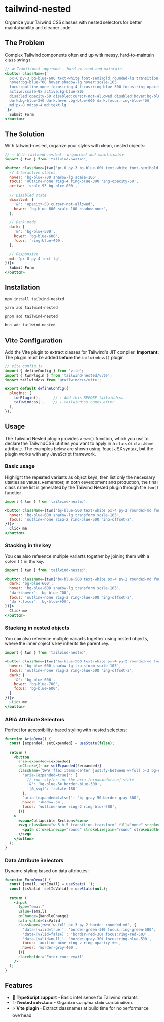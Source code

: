 # tailwind-nested

Organize your Tailwind CSS classes with nested selectors for better maintainability and cleaner code.

## The Problem

Complex Tailwind components often end up with messy, hard-to-maintain class strings:

```jsx
// ❌ Traditional approach - hard to read and maintain
<button className={`
  px-6 py-3 bg-blue-600 text-white font-semibold rounded-lg transition-all duration-200
  hover:bg-blue-700 hover:shadow-lg hover:scale-105
  focus:outline-none focus:ring-4 focus:ring-blue-300 focus:ring-opacity-50
  active:scale-95 active:bg-blue-800
  disabled:opacity-50 disabled:cursor-not-allowed disabled:hover:bg-blue-600 disabled:hover:scale-100 disabled:hover:shadow-none
  dark:bg-blue-500 dark:hover:bg-blue-600 dark:focus:ring-blue-400
  md:px-8 md:py-4 md:text-lg
`}>
  Submit Form
</button>
```

## The Solution

With tailwind-nested, organize your styles with clean, nested objects:

```jsx
// ✅ With tailwind-nested - organized and maintainable
import { twn } from 'tailwind-nested';

<button className={twn('px-6 py-3 bg-blue-600 text-white font-semibold rounded-lg transition-all duration-200', {
  // Interactive states
  hover: 'bg-blue-700 shadow-lg scale-105',
  focus: 'outline-none ring-4 ring-blue-300 ring-opacity-50',
  active: 'scale-95 bg-blue-800',
  
  // Disabled state
  disabled: {
    '&': 'opacity-50 cursor-not-allowed',
    hover: 'bg-blue-600 scale-100 shadow-none',
  },
  
  // Dark mode
  dark: {
    '&': 'bg-blue-500',
    hover: 'bg-blue-600',
    focus: 'ring-blue-400',
  },
  
  // Responsive
  md: 'px-8 py-4 text-lg',
})}>
  Submit Form
</button>
```

## Installation

```bash
npm install tailwind-nested

yarn add tailwind-nested

pnpm add tailwind-nested

bun add tailwind-nested
```

## Vite Configuration

Add the Vite plugin to extract classes for Tailwind's JIT compiler. **Important:** The plugin must be added **before** the `tailwindcss()` plugin.

```js
// vite.config.js
import { defineConfig } from 'vite';
import { twnPlugin } from 'tailwind-nested/vite';
import tailwindcss from '@tailwindcss/vite';

export default defineConfig({
  plugins: [
    twnPlugin(),      // ← Add this BEFORE tailwindcss
    tailwindcss(),    // ← tailwindcss comes after
  ],
});
```

## Usage

The Tailwind Nested plugin provides a `twn()` function, which you use to declare the TailwindCSS utilities you want to apply in a `class` or `className` attribute. The examples below are shown using React JSX syntax, but the plugin works with any JavaScript framework.

### Basic usage

Highlight the repeated variants as object keys, then list only the necessary utilities as values. Remember, in both development and production, the final class name list is generated by the Tailwind Nested plugin through the `twn()` function.

```jsx
import { twn } from 'tailwind-nested';

<button className={twn('bg-blue-500 text-white px-4 py-2 rounded-md font-medium', {
  hover: 'bg-blue-600 shadow-lg transform scale-105',
  focus: 'outline-none ring-2 ring-blue-500 ring-offset-2',
})}>
  Click me
</button>
```

### Stacking in the key

You can also reference multiple variants together by joining them with a colon (`:`) in the key.

```jsx
import { twn } from 'tailwind-nested';

<button className={twn('bg-blue-500 text-white px-4 py-2 rounded-md font-medium', {
  dark: 'bg-blue-600',
  hover: 'bg-blue-600 shadow-lg transform scale-105',
  'dark:hover': 'bg-blue-700',
  focus: 'outline-none ring-2 ring-blue-500 ring-offset-2',
  'dark:focus': 'bg-blue-600',
})}>
  Click me
</button>
```

### Stacking in nested objects

You can also reference multiple variants together using nested objects, where the inner object's key inherits the parent key.

```jsx
import { twn } from 'tailwind-nested';

<button className={twn('bg-blue-500 text-white px-4 py-2 rounded-md font-medium', {
  hover: 'bg-blue-600 shadow-lg transform scale-105',
  focus: 'outline-none ring-2 ring-blue-500 ring-offset-2',
  dark: {
    '&': 'bg-blue-600',
    hover: 'bg-blue-700',
    focus: 'bg-blue-600',
  }
})}>
  Click me
</button>
```

### ARIA Attribute Selectors

Perfect for accessibility-based styling with nested selectors:

```jsx
function AriaDemo() {
  const [expanded, setExpanded] = useState(false);
  
  return (
    <button
      aria-expanded={expanded}
      onClick={() => setExpanded(!expanded)}
      className={twn('flex items-center justify-between w-full p-3 bg-white border rounded-md', {
        'aria-[expanded=true]': {
          // root styles for the aria-[expanded=true] state
          '&': 'bg-blue-50 border-blue-300',
          '[&_svg]': 'rotate-180'
        },
        'aria-[expanded=false]': 'bg-gray-50 border-gray-300',
        hover: 'shadow-sm',
        focus: 'outline-none ring-2 ring-blue-500',
      })}
    >
      <span>Collapsible Section</span>
      <svg className="w-5 h-5 transition-transform" fill="none" stroke="currentColor" viewBox="0 0 24 24">
        <path strokeLinecap="round" strokeLinejoin="round" strokeWidth={2} d="M19 9l-7 7-7-7" />
      </svg>
    </button>
  );
}
```

### Data Attribute Selectors

Dynamic styling based on data attributes:

```jsx
function FormDemo() {
  const [email, setEmail] = useState('');
  const [isValid, setIsValid] = useState(null);
  
  return (
    <input
      type="email"
      value={email}
      onChange={handleChange}
      data-valid={isValid}
      className={twn('w-full px-3 py-2 border rounded-md', {
        'data-[valid=true]': 'border-green-300 focus:ring-green-500',
        'data-[valid=false]': 'border-red-300 focus:ring-red-500', 
        'data-[valid=null]': 'border-gray-300 focus:ring-blue-500',
        focus: 'outline-none ring-2 ring-opacity-50',
        hover: 'border-gray-400',
      })}
      placeholder="Enter your email"
    />
  );
}
```

## Features

- 🎯 **TypeScript support** - Basic intellisense for Tailwind variants  
- ✨ **Nested selectors** - Organize complex state combinations
- ⚡  **Vite plugin** - Extract classnames at build time for no performance overhead

